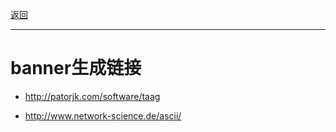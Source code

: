 <p>
<a href="#" onclick="refreshContent('springboot')">返回</a>
</p>

---

# banner生成链接

- <a href="http://patorjk.com/software/taag#" target="_blank">http://patorjk.com/software/taag</a>

- <a href="http://www.network-science.de/ascii/#" target="_blank">http://www.network-science.de/ascii/</a>
 
